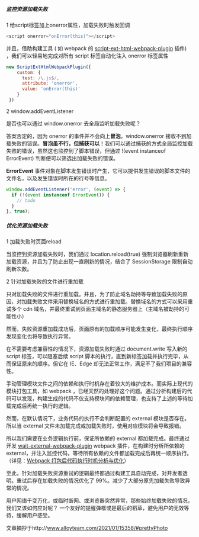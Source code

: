 ##### 监控资源加载失败

1 给script标签加上onerror属性，加载失败时触发回调

```javascript
<script onerror="onError(this)"></script>  
```

并且，借助构建工具 ( 如 webpack 的 [script-ext-html-webpack-plugin](https://www.npmjs.com/package/script-ext-html-webpack-plugin) 插件) ，我们可以轻易地完成对所有 script 标签自动化注入 onerror 标签属性

```javascript
new ScriptExtHtmlWebpackPlugin({
    custom: {
      test: /\.js$/,
      attribute: 'onerror',
      value: 'onError(this)'
    }
 })
```

2 window.addEventListener 

是否也可以通过 window.onerror 去全局监听加载失败呢？

答案否定的，因为 onerror 的事件并不会向上**冒泡**，window.onerror 接收不到加载失败的错误。**冒泡虽不行，但捕获可以**！我们可以通过捕获的方式全局监控加载失败的错误，虽然这也监控到了脚本错误，但通过 !(event instanceof ErrorEvent) 判断便可以筛选出加载失败的错误。

**ErrorEvent** 事件对象在脚本发生错误时产生，它可以提供发生错误的脚本文件的文件名，以及发生错误时所在的行号等信息。

```javascript
window.addEventListener('error', (event) => {
  if (!(event instanceof ErrorEvent)) {
    // todo
  }
}, true);
```

##### 优化资源加载失败

1 加载失败时页面reload

当监控到资源加载失败时，我们通过 location.reload(true) 强制浏览器刷新重新加载资源，并且为了防止出现一直刷新的情况，结合了 SessionStorage 限制自动刷新次数。

2 针对加载失败的文件进行重加载

只对加载失败的文件进行重加载。并且，为了防止域名劫持等导致加载失败的原因，对加载失败文件采用替换域名的方式进行重加载。替换域名的方式可以采用重试多个 cdn 域名，并最终重试到页面主域名的静态服务器上（主域名被劫持的可能性小）

然而，失败资源重加载成功后，页面原有的加载顺序可能发生变化，最终执行顺序发现变化也将导致执行异常。

在不需要考虑兼容性的情况下，资源加载失败时通过 document.write 写入新的 script 标签，可以阻塞后续 script 脚本的执行，直到新标签加载并执行完毕，从而保证原来的顺序。但它在 IE、Edge 却无法正常工作，满足不了我们项目的兼容性。

手动管理模块文件之间的依赖和执行时机存在着较大的维护成本。而实际上现代的模块打包工具，如 webpack ，已经天然的处理好这个问题。通过分析构建后的代码可以发现，构建生成的代码不仅支持模块间的依赖管理，也支持了上述的等待加载完成后再统一执行的逻辑。

然而，在默认情况下，业务代码的执行不会判断配置的 external 模块是否存在。所以当 external 文件未加载完成或加载失败时，使用对应模块将会导致报错。

所以我们需要在业务逻辑执行前，保证所依赖的 external 都加载完成。最终通过开发 [wait-external-webpack-plugin](https://github.com/joeyguo/wait-external-webpack-plugin) webpack 插件，在构建时分析所依赖的 external，并注入监控代码，等待所有依赖的文件都加载完成后再统一顺序执行。（详见：[Webpack 打包后代码执行时机分析与优化](https://github.com/joeyguo/blog/issues/21)）

至此，针对加载失败资源重试的逻辑最终都通过构建工具自动完成，对开发者透明。重试后存在加载失败的情况优化了 99%。减少了大部分原先加载失败导致异常的情况。

用户网络千变万化，或临时断网、或浏览器突然异常，那些始终加载失败的情况，我们又该如何应对呢？
一个友好的提醒弹框或是最后的稻草，避免用户的无效等待，缓解用户感受。



文章摘抄于http://www.alloyteam.com/2021/01/15358/#prettyPhoto